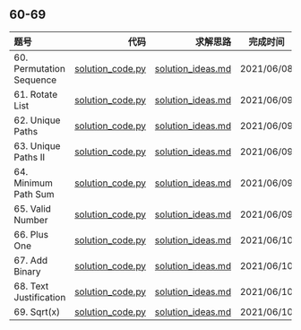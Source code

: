 ## 60-69
|题号|代码|求解思路|完成时间|
|:---|---:|---:|:---:|
| 60. Permutation Sequence | [solution_code.py](./60-PermutationSequence/solution_code.py) | [solution_ideas.md](./60-PermutationSequence/solution_ideas.md) | 2021/06/08 |
| 61. Rotate List | [solution_code.py](./61-RotateList/solution_code.py) | [solution_ideas.md](./61-RotateList/solution_ideas.md) | 2021/06/09 |
| 62. Unique Paths | [solution_code.py](./62-UniquePaths/solution_code.py) | [solution_ideas.md](./62-UniquePaths/solution_ideas.md) | 2021/06/09 |
| 63. Unique Paths II | [solution_code.py](./63-UniquePathsII/solution_code.py) | [solution_ideas.md](./63-UniquePathsII/solution_ideas.md) | 2021/06/09 |
| 64. Minimum Path Sum | [solution_code.py](./64-MinimumPathSum/solution_code.py) | [solution_ideas.md](./64-MinimumPathSum/solution_ideas.md) | 2021/06/09 |
| 65. Valid Number | [solution_code.py](./65-ValidNumber/solution_code.py) | [solution_ideas.md](./65-ValidNumber/solution_ideas.md) | 2021/06/09 |
| 66. Plus One | [solution_code.py](./66-PlusOne/solution_code.py) | [solution_ideas.md](./66-PlusOne/solution_ideas.md) | 2021/06/10 |
| 67. Add Binary | [solution_code.py](./67-AddBinary/solution_code.py) | [solution_ideas.md](./67-AddBinary/solution_ideas.md) | 2021/06/10 |
| 68. Text Justification | [solution_code.py](./68-TextJustification/solution_code.py) | [solution_ideas.md](./68-TextJustification/solution_ideas.md) | 2021/06/10 |
| 69. Sqrt(x) | [solution_code.py](./69-SqrtX/solution_code.py) | [solution_ideas.md](./69-SqrtX/solution_ideas.md) | 2021/06/10 |
